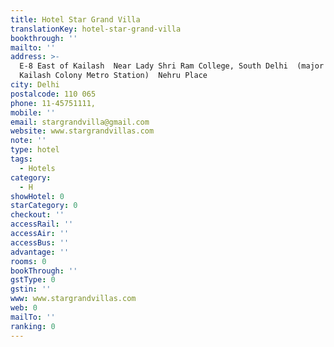 ```yaml
---
title: Hotel Star Grand Villa
translationKey: hotel-star-grand-villa
bookthrough: ''
mailto: ''
address: >-
  E-8 East of Kailash  Near Lady Shri Ram College, South Delhi  (major landmark:
  Kailash Colony Metro Station)  Nehru Place
city: Delhi
postalcode: 110 065
phone: 11-45751111,
mobile: ''
email: stargrandvilla@gmail.com
website: www.stargrandvillas.com
note: ''
type: hotel
tags:
  - Hotels
category:
  - H
showHotel: 0
starCategory: 0
checkout: ''
accessRail: ''
accessAir: ''
accessBus: ''
advantage: ''
rooms: 0
bookThrough: ''
gstType: 0
gstin: ''
www: www.stargrandvillas.com
web: 0
mailTo: ''
ranking: 0
---
```







